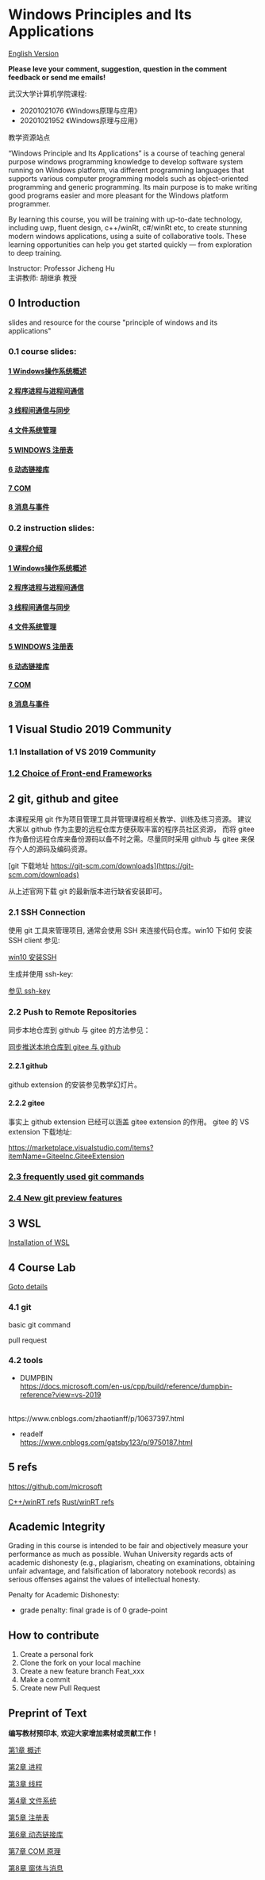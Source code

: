 # Windows Principles and Its Applications

[English Version](README.en.md)

**Please leve your comment, suggestion, question in the comment feedback or send me emails!**

武汉大学计算机学院课程:
* 20201021076 《Windows原理与应用》
* 20201021952 《Windows原理与应用》

教学资源站点

“Windows Principle and Its Applications” is a course of teaching
general purpose windows 
programming knowledge to develop software system running on Windows 
platform, via different programming languages that supports 
various computer programming models such as object-oriented 
programming and generic programming. Its main purpose is to make 
writing good programs easier and more pleasant for the Windows 
platform programmer.

By learning this course, you will be training with up-to-date 
technology, including uwp, fluent design, c++/winRt, c#/winRt etc, 
to create stunning modern windows applications, using a suite of 
collaborative tools. These learning opportunities can help you 
get started quickly — from exploration to deep training.

Instructor: Professor Jicheng Hu<br>
主讲教师: 胡继承 教授

## 0 Introduction
slides and resource for the course "principle of windows and its applications"

### 0.1 course slides:

#### [1 Windows操作系统概述](slides/coursePPT/01Introduction2WindowsOS.pptx)

#### [2 程序进程与进程间通信](slides/coursePPT/02process.pptx)

#### [3 线程间通信与同步](slides/coursePPT/03thread.pptx)

#### [4 文件系统管理](slides/coursePPT/04fs.pptx)

#### [5 WINDOWS 注册表](slides/coursePPT/05registry.pptx)

#### [6 动态链接库](slides/coursePPT/06dll.pptx)

#### [7 COM](slides/coursePPT/07COM.pptx)

#### [8 消息与事件](slides/coursePPT/08msg_n_events.pptx)

### 0.2 instruction slides:

#### [0 课程介绍](slides/instruction/introduction.pptx)

#### [1 Windows操作系统概述](slides/instruction/principleWindows_1.pptx)

#### [2 程序进程与进程间通信](slides/instruction/principleWindows_2.pptx)

#### [3 线程间通信与同步](slides/instruction/principleWindows_3.pptx)

#### [4 文件系统管理](slides/instruction/principleWindows_4.pptx)

#### [5 WINDOWS 注册表](slides/instruction/principleWindows_5.pptx)

#### [6 动态链接库](slides/instruction/principleWindows_6.pptx)

#### [7 COM](slides/instruction/principleWindows_7.pptx)

#### [8 消息与事件](slides/instruction/principleWindows_8.pptx)

## 1 Visual Studio 2019 Community

### 1.1 Installation of VS 2019 Community

### [1.2 Choice of Front-end Frameworks](appendix/front-end.md)


## 2 git, github and gitee

本课程采用 git 作为项目管理工具并管理课程相关教学、训练及练习资源。
建议大家以 github 作为主要的远程仓库方便获取丰富的程序员社区资源，
而将 gitee 作为备份远程仓库来备份源码以备不时之需。尽量同时采用 github 
与 gitee 来保存个人的源码及编码资源。

[git 下载地址 https://git-scm.com/downloads](https://git-scm.com/downloads)

从上述官网下载 git 的最新版本进行缺省安装即可。

### 2.1 SSH Connection

使用 git 工具来管理项目, 通常会使用 SSH 来连接代码仓库。win10 下如何
安装 SSH client 参见:

[win10 安装SSH](git/ssh_client.md)


生成并使用 ssh-key:

[参见 ssh-key](git/ssh_gitee.md)


### 2.2 Push to Remote Repositories

同步本地仓库到 github 与 gitee 的方法参见：

[同步推送本地仓库到 gitee 与 github](git/gitee_n_github.md)

#### 2.2.1  github

github extension 的安装参见教学幻灯片。

#### 2.2.2  gitee

事实上 github extension 已经可以涵盖 gitee extension 的作用。
gitee 的 VS extension 下载地址:

https://marketplace.visualstudio.com/items?itemName=GiteeInc.GiteeExtension

### [2.3 frequently used git commands](git/frequentlyUsed.md)

### [2.4 New git preview features](git/preview_features.md)

## 3  WSL

[Installation of WSL](WSL/WSL.md)

## 4 Course Lab

[Goto details](labs/labs.md)

### 4.1 git

basic git command

pull request

### 4.2 tools

*  DUMPBIN<br>
https://docs.microsoft.com/en-us/cpp/build/reference/dumpbin-reference?view=vs-2019
<br>
https://www.cnblogs.com/zhaotianff/p/10637397.html

*  readelf<br>
https://www.cnblogs.com/gatsby123/p/9750187.html

## 5 refs

<https://github.com/microsoft>

[C++/winRT refs](appendix/cppWinRT.md)
[Rust/winRT refs](appendix/rustWinRT.md)

## Academic Integrity

Grading in this course is intended to be fair and objectively measure your 
performance as much as possible. 
Wuhan University regards acts of academic dishonesty (e.g., plagiarism, 
cheating on examinations, obtaining unfair advantage, and falsification of 
laboratory notebook records) as serious offenses against the values of 
intellectual honesty. 

Penalty for Academic Dishonesty:
* grade penalty: final grade is of 0 grade-point

## How to contribute

1.  Create a personal fork
2.  Clone the fork on your local machine
3.  Create a new feature branch Feat_xxx 
4.  Make a commit
4.  Create new Pull Request

## Preprint of Text

**编写教材预印本**, **欢迎大家增加素材或贡献工作！**

[第1章 概述](preprint/chapter_1/ch_1.md)

[第2章 进程](preprint/chapter_2/ch_2.md)

[第3章 线程](preprint/chapter_3/ch_3.md)

[第4章 文件系统](preprint/chapter_4/ch_4.md)

[第5章 注册表](preprint/chapter_5/ch_5.md)

[第6章 动态链接库](preprint/chapter_6/ch_6.md)

[第7章 COM 原理](preprint/chapter_7/ch_7.md)

[第8章 窗体与消息](preprint/chapter_8/ch_8.md)



